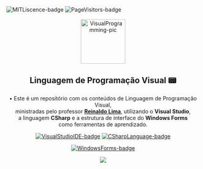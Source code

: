<!--
❗ ➤ References used in this Repository:
🔗 • https://github.com/piyushsuthar/github-readme-quotes
🔗 • https://github.com/kyechan99/capsule-render
🔗 • https://github.com/DenverCoder1/custom-icon-badges
🔗 • https://profilepicturemaker.com
🔗 • https://shields.io
🔗 • https://emoji.gg
🔗 • https://getemoji.com
-->

<div align="left">
<img src="https://img.shields.io/github/license/juletopi/Linguagem_de_Programacao_Visual" alt="MITLiscence-badge">
<img src="https://github-visitors-badge.glitch.me/badge?page_id=Linguagem_de_Programacao_Visual.github-visitors-badge" alt="PageVisitors-badge">
</div>

<br>

<!-- PRESENTATION -->

<div align="center">
<img src="https://user-images.githubusercontent.com/76459155/221386519-5f7aa521-6c02-4adb-a1ed-9c2e79e1454d.png" alt="VisualProgramming-pic" width="116px">
<h2 align="center">Linguagem de Programação Visual 📟</h2>
</div>

<div align="center">

• Este é um repositório com os conteúdos de Linguagem de Programação Visual, \
ministradas pelo professor [**Reinaldo Lima**](https://www.linkedin.com/in/reinaldo-lima-pereira-7b726856/), utilizando o **Visual Studio**, \
a linguagem **CSharp** e a estrutura de interface do **Windows Forms** \
como ferramentas de aprendizado.
</div>

<div align="center">
<a href="https://visualstudio.microsoft.com/"><img src="https://img.shields.io/badge/Made%20with%20IDE:-Visual%20Studio%20-gray.svg?colorA=655BE1&amp;colorB=4F44D6&amp;style=for-the-badge" alt="VisualStudioIDE-badge" style="max-width: 100%;"></a>
<a href="https://dotnet.microsoft.com/en-us/languages/csharp"><img src="https://img.shields.io/badge/Made%20with%20language:-CSharp%20-gray.svg?colorA=61c265&amp;colorB=4CAF50&amp;style=for-the-badge" alt="CSharpLanguage-badge" style="max-width: 100%;"></a>

<a href="https://learn.microsoft.com/en-us/visualstudio/ide/create-csharp-winform-visual-studio?view=vs-2022"><img src="https://img.shields.io/badge/Made%20with%20GUI:-Windows%20Forms-gray.svg?colorA=636363&amp;colorB=343434&amp;style=for-the-badge" alt="WindowsForms-badge" style="max-width: 100%;"></a>
</div>

<div align="center">
<img align="center" src="https://capsule-render.vercel.app/api?type=rect&color=636363&height=4&section=header&%20render">
